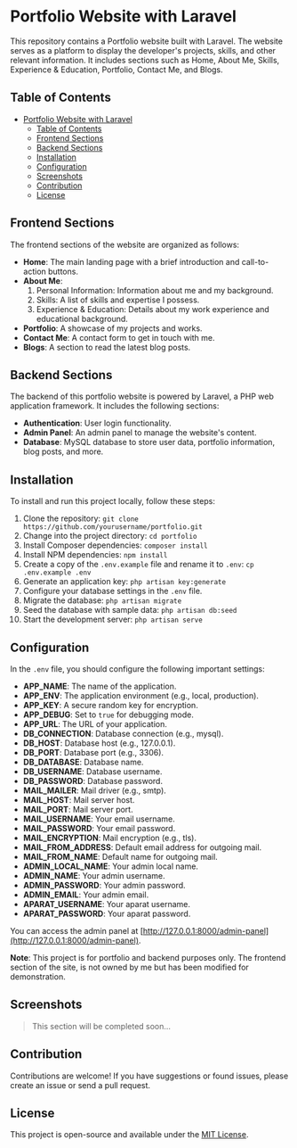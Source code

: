 # Portfolio Website with Laravel

This repository contains a Portfolio website built with Laravel. The website serves as a platform to display the developer's projects, skills, and other relevant information. It includes sections such as Home, About Me, Skills, Experience & Education, Portfolio, Contact Me, and Blogs.

## Table of Contents
- [Portfolio Website with Laravel](#portfolio-website-with-laravel)
  - [Table of Contents](#table-of-contents)
  - [Frontend Sections](#frontend-sections)
  - [Backend Sections](#backend-sections)
  - [Installation](#installation)
  - [Configuration](#configuration)
  - [Screenshots](#screenshots)
  - [Contribution](#contribution)
  - [License](#license)

## Frontend Sections
The frontend sections of the website are organized as follows:

- **Home**: The main landing page with a brief introduction and call-to-action buttons.
- **About Me**:
  1. Personal Information: Information about me and my background.
  2. Skills: A list of skills and expertise I possess.
  3. Experience & Education: Details about my work experience and educational background.
- **Portfolio**: A showcase of my projects and works.
- **Contact Me**: A contact form to get in touch with me.
- **Blogs**: A section to read the latest blog posts.

## Backend Sections
The backend of this portfolio website is powered by Laravel, a PHP web application framework. It includes the following sections:

- **Authentication**: User login functionality.
- **Admin Panel**: An admin panel to manage the website's content.
- **Database**: MySQL database to store user data, portfolio information, blog posts, and more.

## Installation
To install and run this project locally, follow these steps:

1. Clone the repository: `git clone https://github.com/yourusername/portfolio.git`
2. Change into the project directory: `cd portfolio`
3. Install Composer dependencies: `composer install`
4. Install NPM dependencies: `npm install`
5. Create a copy of the `.env.example` file and rename it to `.env`: `cp .env.example .env`
6. Generate an application key: `php artisan key:generate`
7. Configure your database settings in the `.env` file.
8. Migrate the database: `php artisan migrate`
9. Seed the database with sample data: `php artisan db:seed`
10. Start the development server: `php artisan serve`

## Configuration
In the `.env` file, you should configure the following important settings:

- **APP_NAME**: The name of the application.
- **APP_ENV**: The application environment (e.g., local, production).
- **APP_KEY**: A secure random key for encryption.
- **APP_DEBUG**: Set to `true` for debugging mode.
- **APP_URL**: The URL of your application.
- **DB_CONNECTION**: Database connection (e.g., mysql).
- **DB_HOST**: Database host (e.g., 127.0.0.1).
- **DB_PORT**: Database port (e.g., 3306).
- **DB_DATABASE**: Database name.
- **DB_USERNAME**: Database username.
- **DB_PASSWORD**: Database password.
- **MAIL_MAILER**: Mail driver (e.g., smtp).
- **MAIL_HOST**: Mail server host.
- **MAIL_PORT**: Mail server port.
- **MAIL_USERNAME**: Your email username.
- **MAIL_PASSWORD**: Your email password.
- **MAIL_ENCRYPTION**: Mail encryption (e.g., tls).
- **MAIL_FROM_ADDRESS**: Default email address for outgoing mail.
- **MAIL_FROM_NAME**: Default name for outgoing mail.
- **ADMIN_LOCAL_NAME**: Your admin local name.
- **ADMIN_NAME**: Your admin username.
- **ADMIN_PASSWORD**: Your admin password.
- **ADMIN_EMAIL**: Your admin email.
- **APARAT_USERNAME**: Your aparat username.
- **APARAT_PASSWORD**: Your aparat password.

You can access the admin panel at [http://127.0.0.1:8000/admin-panel](http://127.0.0.1:8000/admin-panel).

**Note**: This project is for portfolio and backend purposes only. The frontend section of the site, is not owned by me but has been modified for demonstration.

## Screenshots

> This section will be completed soon...

## Contribution
Contributions are welcome! If you have suggestions or found issues, please create an issue or send a pull request.

## License
This project is open-source and available under the [MIT License](LICENSE).


